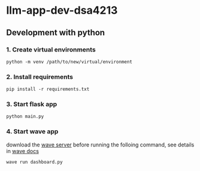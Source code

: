# llm-app-dev-dsa4213

## Development with python

### 1. Create virtual environments 
    
    python -m venv /path/to/new/virtual/environment

### 2. Install requirements

    pip install -r requirements.txt

### 3. Start flask app
    
    python main.py

### 4. Start wave app

download the [wave server](https://wave.h2o.ai/docs/installation) before running the folloing command, see details in [wave docs](https://wave.h2o.ai/docs/apps)
    
    wave run dashboard.py


